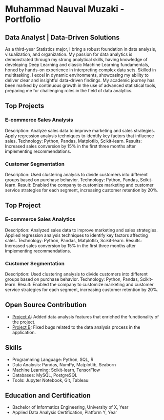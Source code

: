 # Muhammad Nauval Muzaki - Portfolio
## Data Analyst | Data-Driven Solutions

As a third-year Statistics major, I bring a robust foundation in data analysis, visualization, and organization. My passion for data analytics is demonstrated through my strong analytical skills, having knowledge of developing Deep Learning and classic Machine Learning fundamentals, honed by hands-on experience in interpreting complex data sets. Skilled in multitasking, I excel in dynamic environments, showcasing my ability to deliver clear and insightful data-driven findings. My academic journey has been marked by continuous growth in the use of advanced statistical tools, preparing me for challenging roles in the field of data analytics.

## Top Projects

### E-commerce Sales Analysis
Description: Analyze sales data to improve marketing and sales strategies. Apply regression analysis techniques to identify key factors that influence sales.
Technology: Python, Pandas, Matplotlib, Scikit-learn.
Results: Increased sales conversion by 15% in the first three months after implementing recommendations.

### Customer Segmentation
Description: Used clustering analysis to divide customers into different groups based on purchase behavior.
Technology: Python, Pandas, Scikit-learn.
Result: Enabled the company to customize marketing and customer service strategies for each segment, increasing customer retention by 20%.

## Top Project

### E-commerce Sales Analytics
Description: Analyzed sales data to improve marketing and sales strategies. Applied regression analysis techniques to identify key factors affecting sales.
Technology: Python, Pandas, Matplotlib, Scikit-learn.
Results: Increased sales conversion by 15% in the first three months after implementing recommendations.

### Customer Segmentation
Description: Used clustering analysis to divide customers into different groups based on purchase behavior.
Technology: Python, Pandas, Scikit-learn.
Result: Enabled the company to customize marketing and customer service strategies for each segment, increasing customer retention by 20%.

## Open Source Contribution

- [Project A](link): Added data analysis features that enriched the functionality of the project.
- [Project B](link): Fixed bugs related to the data analysis process in the application.

## Skills

- Programming Language: Python, SQL, R
- Data Analysis: Pandas, NumPy, Matplotlib, Seaborn
- Machine Learning: Scikit-learn, TensorFlow
- Databases: MySQL, PostgreSQL
- Tools: Jupyter Notebook, Git, Tableau

## Education and Certification

- Bachelor of Informatics Engineering, University of X, Year
- Applied Data Analysis Certification, Platform Y, Year

